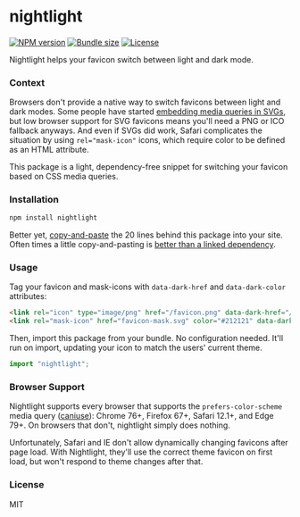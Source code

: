 # nightlight

<a href="https://www.npmjs.com/package/nightlight"><img align="center" src="https://img.shields.io/npm/v/nightlight.svg" alt="NPM version"></a>
<a href="https://bundlephobia.com/result?p=nightlight@latest"><img align="center" src="https://img.shields.io/bundlephobia/minzip/nightlight/latest.svg" alt="Bundle size"></a>
<a href="./license.md"><img align="center" src="https://img.shields.io/npm/l/nightlight.svg" alt="License"></a>

Nightlight helps your favicon switch between light and dark mode.

### Context

Browsers don't provide a native way to switch favicons between light and dark modes. Some people have started [embedding media queries in SVGs](https://css-tricks.com/svg-favicons-and-all-the-fun-things-we-can-do-with-them/), but low browser support for SVG favicons means you'll need a PNG or ICO fallback anyways. And even if SVGs did work, Safari complicates the situation by using `rel="mask-icon"` icons, which require color to be defined as an HTML attribute.

This package is a light, dependency-free snippet for switching your favicon based on CSS media queries.

### Installation

```bash
npm install nightlight
```

Better yet, [copy-and-paste](./src/index.ts) the 20 lines behind this package into your site. Often times a little copy-and-pasting is [better than a linked dependency](https://research.swtch.com/deps).

### Usage

Tag your favicon and mask-icons with `data-dark-href` and `data-dark-color` attributes:

<!-- prettier-ignore -->
```html
<link rel="icon" type="image/png" href="/favicon.png" data-dark-href="/favicon-dark.png" />
<link rel="mask-icon" href="favicon-mask.svg" color="#212121" data-dark-color="#f2f2f2" />
```

Then, import this package from your bundle. No configuration needed. It'll run on import, updating your icon to match the users' current theme.

```javascript
import "nightlight";
```

### Browser Support

Nightlight supports every browser that supports the `prefers-color-scheme` media query ([caniuse](https://caniuse.com/prefers-color-scheme)): Chrome 76+, Firefox 67+, Safari 12.1+, and Edge 79+. On browsers that don't, nightlight simply does nothing.

Unfortunately, Safari and IE don't allow dynamically changing favicons after page load. With Nightlight, they'll use the correct theme favicon on first load, but won't respond to theme changes after that.

### License

MIT

